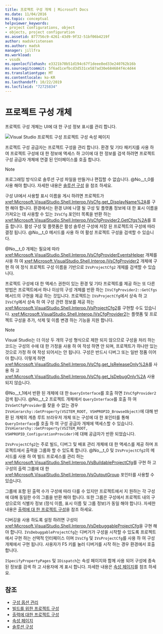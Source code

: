 ```yaml
---
title: 프로젝트 구성 개체 | Microsoft Docs
ms.date: 11/04/2016
ms.topic: conceptual
helpviewer_keywords:
- project configurations, object
- objects, project configuration
ms.assetid: 877756c9-4261-43d9-9f32-51bf06b4219f
author: madskristensen
ms.author: madsk
manager: jillfra
ms.workload:
- vssdk
ms.openlocfilehash: e3321b70b51d194c67f1deee8ed33e240762b16b
ms.sourcegitcommit: 5f6ad1cefbcd3d531ce587ad30e684684f4c4d44
ms.translationtype: MT
ms.contentlocale: ko-KR
ms.lasthandoff: 10/22/2019
ms.locfileid: "72725834"
---
```

# <a name="project-configuration-object"></a>프로젝트 구성 개체
프로젝트 구성 개체는 UI에 대 한 구성 정보 표시를 관리 합니다.

 ![Visual Studio 프로젝트 구성](../../extensibility/internals/media/vsprojectcfg.gif "vsProjectCfg") 프로젝트 구성 속성 페이지

 프로젝트 구성 공급자는 프로젝트 구성을 관리 합니다. 환경 및 기타 패키지를 사용 하 여 프로젝트 구성에 대 한 정보에 액세스 하 고이에 대 한 정보를 검색 하려면 프로젝트 구성 공급자 개체에 연결 된 인터페이스를 호출 합니다.

> [!NOTE]
> 프로그래밍 방식으로 솔루션 구성 파일을 만들거나 편집할 수 없습니다. @No__t_0를 사용 해야 합니다. 자세한 내용은 [솔루션 구성](../../extensibility/internals/solution-configuration.md) 을 참조 하세요.

 구성 UI에서 사용할 표시 이름을 게시 하려면 프로젝트가 <xref:Microsoft.VisualStudio.Shell.Interop.IVsCfg.get_DisplayName%2A>를 구현 해야 합니다. 환경에서는 환경 UI에 나열 될 구성 및 플랫폼 정보에 대 한 표시 이름을 가져오는 데 사용할 수 있는 `IVsCfg` 포인터 목록을 반환 하는 <xref:Microsoft.VisualStudio.Shell.Interop.IVsCfgProvider2.GetCfgs%2A>를 호출 합니다. 활성 구성 및 플랫폼은 활성 솔루션 구성에 저장 된 프로젝트의 구성에 따라 결정 됩니다. @No__t_0 메서드를 사용 하 여 활성 프로젝트 구성을 검색할 수 있습니다.

 @No__t_0 개체는 필요에 따라 <xref:Microsoft.VisualStudio.Shell.Interop.IVsCfgProviderEventsHelper> 개체를 사용 하 여 <xref:Microsoft.VisualStudio.Shell.Interop.IVsCfgProvider2> 개체에 구현 하 여 정식 프로젝트 구성 이름을 기반으로 `IVsProjectCfg2` 개체를 검색할 수 있습니다.

 프로젝트 구성에 대 한 액세스 권한이 있는 환경 및 기타 프로젝트를 제공 하는 또 다른 방법은 프로젝트에서 하나 이상의 구성 개체를 반환 하는 `IVsCfgProvider2::GetCfgs` 메서드의 구현을 제공 하는 것입니다. 프로젝트는 `IVsProjectCfg`에서 상속 하 고 `IVsCfg`에서 상속 하 여 구성 관련 정보를 제공 하는 <xref:Microsoft.VisualStudio.Shell.Interop.IVsProjectCfg2>를 구현할 수도 있습니다. <xref:Microsoft.VisualStudio.Shell.Interop.IVsCfgProvider2>는 플랫폼 및 프로젝트 구성을 추가, 삭제 및 이름 변경 하는 기능을 지원 합니다.

> [!NOTE]
> Visual Studio는 더 이상 두 개의 구성 형식으로 제한 되지 않으므로 구성을 처리 하는 코드는 구성의 수에 대 한 가정을 사용 하 여 작성 하면 안 되며, 프로젝트가 하나만 있는 것으로 가정 하 여 작성 되어서는 안 됩니다. 구성은 반드시 디버그 또는 일반 정품 이어야 합니다. 이렇게 하면 <xref:Microsoft.VisualStudio.Shell.Interop.IVsCfg.get_IsReleaseOnly%2A>를 사용 하 고 <xref:Microsoft.VisualStudio.Shell.Interop.IVsCfg.get_IsDebugOnly%2A> 사용 되지 않습니다.

 @No__t_1에서 반환 된 개체에 대 한 `QueryInterface`를 호출 하면 `IVsCfgProvider2` 검색 됩니다. @No__t_2 프로젝트 개체에서 `QueryInterface`를 호출 하 여 `IVsGetCfgProvider`를 찾을 수 없는 경우 `IVsHierarchy::GetProperty(VSITEM_ROOT, VSHPROPID_BrowseObject)`에 대해 반환 된 개체의 계층 루트 브라우저 개체 또는 구성에 대 한 포인터를 통해 `QueryInterface`를 호출 하 여 구성 공급자 개체에 액세스할 수 있습니다. `IVsHierarchy::GetProperty(VSITEM_ROOT, VSHPROPID_ConfigurationProvider)`에 대해 공급자가 반환 되었습니다.

 `IVsProjectCfg2`는 주로 빌드, 디버그 및 배포 관리 개체에 대 한 액세스를 제공 하며 프로젝트에서 출력을 그룹화 할 수 있도록 합니다. @No__t_0 및 `IVsProjectCfg2`의 메서드를 사용 하 여 빌드 프로세스를 관리 하는 <xref:Microsoft.VisualStudio.Shell.Interop.IVsBuildableProjectCfg>를 구현 하 고 구성의 출력 그룹에 대 한 <xref:Microsoft.VisualStudio.Shell.Interop.IVsOutputGroup> 포인터를 사용할 수 있습니다.

 그룹에 포함 된 출력 수가 구성에 따라 다를 수 있지만 프로젝트에서 지 원하는 각 구성에 대해 동일한 수의 그룹을 반환 해야 합니다. 또한 그룹은 구성에서 프로젝트 내의 구성으로의 식별자 정보 (정식 이름, 표시 이름 및 그룹 정보)가 동일 해야 합니다. 자세한 내용은 [출력에 대 한 프로젝트 구성](../../extensibility/internals/project-configuration-for-output.md)을 참조 하세요.

 디버깅을 사용 하도록 설정 하려면 구성이 <xref:Microsoft.VisualStudio.Shell.Interop.IVsDebuggableProjectCfg>을 구현 해야 합니다. `IVsDebuggableProjectCfg`는 디버거가 구성을 시작할 수 있도록 프로젝트에서 구현 하는 선택적 인터페이스 이며 `IVsCfg` 및 `IVsProjectCfg`를 사용 하 여 구성 개체에서 구현 됩니다. 사용자가 F5 키를 눌러 디버거를 시작 하는 경우 환경에서 호출 합니다.

 `ISpecifyPropertyPages` 및 `IDispatch`는 속성 페이지와 함께 사용 되어 구성에 종속 된 정보를 검색 하 고 사용자에 게 표시 합니다. 자세한 내용은 [속성 페이지](../../extensibility/internals/property-pages.md)를 참조 하세요.

## <a name="see-also"></a>참조
- [구성 옵션 관리](../../extensibility/internals/managing-configuration-options.md)
- [빌드를 위한 프로젝트 구성](../../extensibility/internals/project-configuration-for-building.md)
- [출력에 대한 프로젝트 구성](../../extensibility/internals/project-configuration-for-output.md)
- [속성 페이지](../../extensibility/internals/property-pages.md)
- [솔루션 구성](../../extensibility/internals/solution-configuration.md)